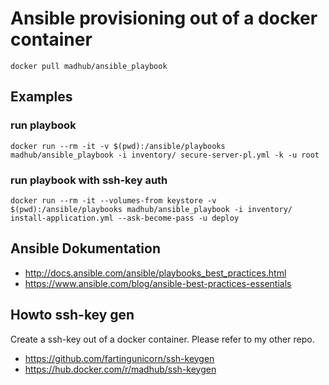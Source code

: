 # Ansible provisioning out of a docker container

`docker pull madhub/ansible_playbook`

## Examples

### run playbook
`docker run --rm -it -v $(pwd):/ansible/playbooks madhub/ansible_playbook -i inventory/ secure-server-pl.yml -k -u root`

### run playbook with ssh-key auth
`docker run --rm -it --volumes-from keystore -v $(pwd):/ansible/playbooks madhub/ansible_playbook -i inventory/ install-application.yml --ask-become-pass -u deploy`

## Ansible Dokumentation
* http://docs.ansible.com/ansible/playbooks_best_practices.html
* https://www.ansible.com/blog/ansible-best-practices-essentials

## Howto ssh-key gen
Create a ssh-key out of a docker container. Please refer to my other repo.
* https://github.com/fartingunicorn/ssh-keygen
* https://hub.docker.com/r/madhub/ssh-keygen
